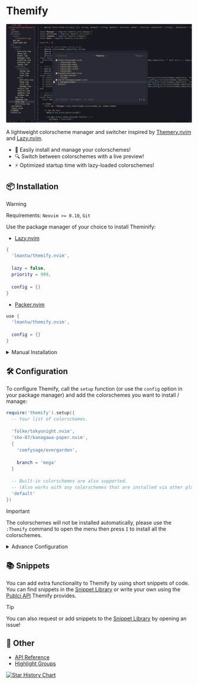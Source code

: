 # Themify

![A screenshot of Themify](./documents/assets/screenshot.jpg)

A lightweight colorscheme manager and switcher inspired by [Themery.nvim](https://github.com/zaldih/themery.nvim) and [Lazy.nvim](https://github.com/folke/lazy.nvim).

- 🎨 Easily install and manage your colorschemes!
- 🔍 Switch between colorschemes with a live preview!
- ⚡️ Optimized startup time with lazy-loaded colorschemes!

## 📦 Installation

> [!WARNING]
> Requirements: `Neovim >= 0.10`, `Git`

Use the package manager of your choice to install Theminify:

- [Lazy.nvim](https://github.com/folke/lazy.nvim)

```lua
{
  'lmantw/themify.nvim',
    
  lazy = false,
  priority = 999,

  config = {}
}
```

- [Packer.nvim](https://github.com/wbthomason/packer.nvim)

```lua
use {
  'lmantw/themify.nvim',

  config = {}
}
```

<details>
  <summary>Manual Installation</summary>

  ```lua
  local themify_path = vim.fs.joinpath(vim.fn.stdpath('data'), 'themify')
  
  if not vim.loop.fs_stat(themify_path) then
    vim.fn.system({
      'git', 'clone',
      'https://github.com/LmanTW/themify.nvim.git',
      themify_path,
    })
  end
  
  vim.opt.rtp:prepend(themify_path)

  require('themify').setup()
  ```
</details>

## 🛠 Configuration

To configure Themify, call the `setup` function (or use the `config` option in your package manager) and add the colorschemes you want to install / manage:

```lua
require('themify').setup({
  -- Your list of colorschemes.

  'folke/tokyonight.nvim',
  'sho-87/kanagawa-paper.nvim',
  {
    'comfysage/evergarden',

    branch = 'mega'
  }

  -- Built-in colorschemes are also supported.
  -- (Also works with any colorschemes that are installed via other plugin manager, just make sure the colorscheme is loaded before Themify is loaded.)
  'default'
})
```

> [!IMPORTANT]
> The colorschemes will not be installed automatically, please use the `:Themify` command to open the menu then press `I` to install all the colorschemes.

<details>
  <summary>Advance Configuration</summary>

  ```lua
  require('themify').setup({
    async = false,
    -- Enabling this would load the colorscheme asynchronously, which might improve your startup time.

    activity = false,
    -- Enabling this would track your colorscheme usage activity.

    {
      'folke/tokyonight.nvim',

      branch = 'main',

      before = function(theme)
        -- The function run before the colorscheme is loaded.
      end,
      after = function(theme)
        -- The function run after the colorscheme is loaded.
      end,

      -- A colorscheme can have multiple themes, you can use the options below to only show the themes you want.
      whitelist = {'tokyonight-night', 'tokyonight-day'},
      blacklist = {}
    },

    -- The loader loads the colorscheme on startup, you can use the option below to replace it with a custom one.
    loader = function()
      -- Custom loader logic...
    end
  })
  ```
</details>

## 📚 Snippets

You can add extra functionality to Themify by using short snippets of code. You can find snippets in the [Snippet Library](./documents/snippet.md) or write your own using the [Publci API](./documents/api.md) Themify provides.

> [!TIP]
> You can also request or add snippets to the [Snippet Library](./documents/snippet.md) by opening an issue!

## 📎 Other

- [API Reference](./documents/api.md)
- [Highlight Groups](./documents/highlight.md)

<a href="https://star-history.com/#LmanTW/themify.nvim&Date">
  <picture>
    <source media="(prefers-color-scheme: dark)" srcset="https://api.star-history.com/svg?repos=LmanTW/themify.nvim&type=Date&theme=dark"/>
    <source media="(prefers-color-scheme: light)" srcset="https://api.star-history.com/svg?repos=LmanTW/themify.nvim&type=Date"/>
    <img alt="Star History Chart" src="https://api.star-history.com/svg?repos=LmanTW/themify.nvim&type=Date"/>
  </picture>
</a>
